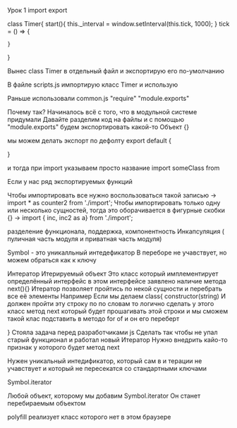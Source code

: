 Урок 1
import export


class Timer{
    start(){
        this._interval = window.setInterval(this.tick, 1000);
    }
    tick = () => {

    }
}

Вынес class Timer в отдельный файл и экспортирую его по-умолчанию 

В файле scripts.js импортирую класс Timer и использую 

Раньше использовали common.js 
"require" "module.exports"

Почему так?
Начиналось всё с того, что в модульной системе придумали
Давайте разделим код на файлы и с помощью  "module.exports" будем экспортировать какой-то Объект {} 

мы можем делать экспорт по дефолту 
export default {

}

и тогда при import указываем просто название 
import someClass from

Если у нас ряд экспортируемых функций 

Чтобы импортировать все нужно воспользоваться такой записью 
->
import * as counter2  from './import';
Чтобы импортировать только одну или несколько сущностей, тогда это оборачивается в фигурные скобки {}
-> 
import  { inc,  inc2 as a} from './import';

разделение функционала, поддержка, компонентность 
Инкапсуляция ( пуличная часть модуля и приватная часть модуля)

Symbol -  это уникалльный интедефикатор 
В переборе не учавствует, но можем обраться как к ключу

Интератор
Итерируемый объект
Это класс который имплементирует определённый интерфейс в этом интерфейсе заявлено наличие метода next(){}
Итератор позволяет пройтись по некой сущности и перебрать все её элементы 
Например
Если мы делаем class{
    constructor(string)
    И должен пройти эту строку по по словам 
    то логично сделать у этого класс метод next который будет прошагивать этой строки и мы сможем такой клас подставить в методо for of и он его переберт 

}
Стояла задача перед разработчиками js 
Сделать так чтобы не упал старый функционал и работал новый Итератор 
Нужно внедрить кайо-то признак у которого будет метод next 

Нужен уникальный интедификатор, который сам в и терации не учавствует и который не пересекатся со стандартными ключами 

Symbol.iterator

Любой объект, которому мы добавим Symbol.iterator
Он станет перебираемым объектом 

polyfill реализует класс которого нет в этом браузере   